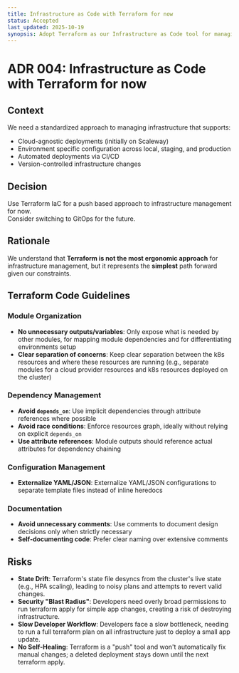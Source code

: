 ```yaml
---
title: Infrastructure as Code with Terraform for now
status: Accepted
last_updated: 2025-10-19
synopsis: Adopt Terraform as our Infrastructure as Code tool for managing Kubernetes infrastructure.
---
```


# ADR 004: Infrastructure as Code with Terraform for now

## Context

We need a standardized approach to managing infrastructure that supports:

- Cloud-agnostic deployments (initially on Scaleway)
- Environment specific configuration across local, staging, and production
- Automated deployments via CI/CD
- Version-controlled infrastructure changes

## Decision

Use Terraform IaC for a push based approach to infrastructure management for now.  
Consider switching to GitOps for the future.

## Rationale

We understand that **Terraform is not the most ergonomic approach** for infrastructure management, but it represents the **simplest** path forward given our constraints.

## Terraform Code Guidelines

### Module Organization

- **No unnecessary outputs/variables**: Only expose what is needed by other modules, for mapping module dependencies and for differentiating environments setup
- **Clear separation of concerns**: Keep clear separation between the k8s resources and where these resources are running (e.g., separate modules for a cloud provider resources and k8s resources deployed on the cluster)

### Dependency Management

- **Avoid `depends_on`**: Use implicit dependencies through attribute references where possible
- **Avoid race conditions**: Enforce resources graph, ideally without relying on explicit `depends_on`
- **Use attribute references**: Module outputs should reference actual attributes for dependency chaining

### Configuration Management

- **Externalize YAML/JSON**: Externalize YAML/JSON configurations to separate template files instead of inline heredocs

### Documentation

- **Avoid unnecessary comments**: Use comments to document design decisions only when strictly necessary
- **Self-documenting code**: Prefer clear naming over extensive comments

## Risks

- **State Drift**: Terraform's state file desyncs from the cluster's live state (e.g., HPA scaling), leading to noisy plans and attempts to revert valid changes.
- **Security "Blast Radius"**: Developers need overly broad permissions to run terraform apply for simple app changes, creating a risk of destroying infrastructure.
- **Slow Developer Workflow**: Developers face a slow bottleneck, needing to run a full terraform plan on all infrastructure just to deploy a small app update.
- **No Self-Healing**: Terraform is a "push" tool and won't automatically fix manual changes; a deleted deployment stays down until the next terraform apply.